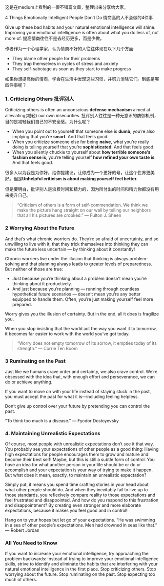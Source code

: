 这是在medium上看到的一很不错篇文章，整理出来分享给大家。

4 Things Emotionally Intelligent People Don’t Do
情商高的人不会做的4件事

Give up these bad habits and your natural emotional intelligence will shine. Improving your emotional intelligence is often about what you do less of, not more of.
提高情商往往不是去经历更多，而是少做。

作者作为一个心理学家，认为情商不好的人往往体现在以下几个方面:
* They blame other people for their problems 
* They trap themselves in cycles of stress and anxiety
* They self-sabotage as soon as they start to make progress

如果你想提高你的情商，学会在生活中发现这些习惯，并努力消除它们。到底是哪四件事呢？

### 1. Criticizing Others 批评别人 
Criticizing others is often an unconscious **defense mechanism** aimed at alleviating(减轻) our own insecurities.
批评别人往往是一种无意识的防御机制，目的是减轻我们自己的不安全感。为什么呢？

* When you point out to yourself that someone else is **dumb**, you’re also implying that you’re **smart**. And that feels good.
* When you criticize someone else for being **naive**, what you’re really doing is telling yourself that you’re **sophisticated**. And that feels good.
* When you silently chuckle to yourself about **how terrible someone’s fashion sense is**, you’re telling yourself **how refined your own taste is**. And that feels good.

很多人以为我是为你好，给你提建议，让你成为一个更好的号，让这个世界更美好。但是**Unhelpful criticism is about making yourself feel better.**

但是要明白，批评别人是浪费时间和精力的，因为所付出的时间和精力你都没有用来提升自己。

>“Criticism of others is a form of self-commendation. We think we make the picture hang straight on our wall by telling our neighbors that all his pictures are crooked.”
― Fulton J. Sheen

### 2 Worrying About the Future
And that’s what chronic worriers do. They’re so afraid of uncertainty, and so unwilling to live with it, that they trick themselves into thinking they can make the future less uncertain — by thinking about it constantly!

Chronic worriers live under the illusion that thinking is always problem-solving and that planning always leads to greater levels of preparedness. But neither of those are true:
* Just because you’re thinking about a problem doesn’t mean you’re thinking about it productively.
* And just because you’re planning — running through countless hypothetical future scenarios — doesn’t mean you’re any better equipped to handle them. Often, you’re just making yourself feel more prepared.

Worry gives you the illusion of certainty. But in the end, all it does is fragilize you.

When you stop insisting that the world act the way you want it to tomorrow, it becomes far easier to work with the world you’ve got today.

>“Worry does not empty tomorrow of its sorrow, it empties today of its strength.”
>― Corrie Ten Boom

### 3  Ruminating on the Past
Just like we humans crave order and certainty, we also crave control. We’re obsessed with the idea that, with enough effort and perseverance, we can do or achieve anything.

If you want to move on with your life instead of staying stuck in the past, you must accept the past for what it is—including feeling helpless.

Don’t give up control over your future by pretending you can control the past.

“To think too much is a disease.”
― Fyodor Dostoyevsky


###  4. Maintaining Unrealistic Expectations
Of course, most people with unrealistic expectations don’t see it that way. You probably see your expectations of other people as a good thing: Having high expectations for people encourages them to grow and mature and become their best self!
Maybe, but this is still a subtle form of control. You have an idea for what another person in your life should be or do or accomplish and your expectation is your way of trying to make it happen.
But what does it mean, exactly, to maintain an unrealistic expectation?

Simply put, it means you spend time crafting stories in your head about what other people should do. And when they inevitably fail to live up to those standards, you reflexively compare reality to those expectations and feel frustrated and disappointed.
And how do you respond to this frustration and disappointment? By creating even stronger and more elaborate expectations, because it makes you feel good and in control!

Hang on to your hopes but let go of your expectations.
“He was swimming in a sea of other people’s expectations. Men had drowned in seas like that.”
― Robert Jordan


### All You Need to Know
If you want to increase your emotional intelligence, try approaching the problem backwards: Instead of trying to improve your emotional intelligence skills, strive to identify and eliminate the habits that are interfering with your natural emotional intelligence in the first place.
Stop criticizing others.
Stop worrying about the future.
Stop ruminating on the past.
Stop expecting too much of others.





